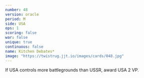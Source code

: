 ```yaml
---
number: 48
version: oracle
period: M
side: USA
ops: 1
scoring: false
war: false
unique: true
continuous: false
name: Kitchen Debates*
image: "https://twistrug.jjt.io/images/cards/048.jpg"
---
```

If USA controls more battlegrounds than USSR, award USA 2 VP.
